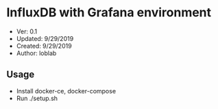 # InfluxDB with Grafana environment

- Ver: 0.1
- Updated: 9/29/2019
- Created: 9/29/2019
- Author: loblab

## Usage

- Install docker-ce, docker-compose
- Run ./setup.sh

